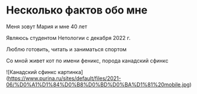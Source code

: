 # Несколько фактов обо мне #

Меня зовут Мария и мне 40 лет

Являюсь студентом Нетологии с декабря 2022 г.

Люблю готовить, читать и  заниматься спортом

Со мной живет кот по имени феникс, порода канадский сфинкс

![Канадский сфинкс картинка] (https://www.purina.ru/sites/default/files/2021-06/%D0%A1%D1%84%D0%B8%D0%BD%D0%BA%D1%81%20mobile.jpg)
